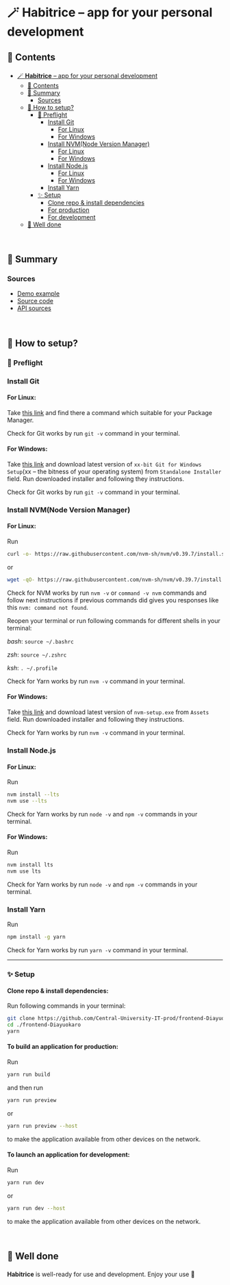# <p id="title">🪄 Habitrice – app for your personal development</p>

## <p id="contents">📖 Contents</p>

- [🪄 **Habitrice** – app for your personal development](#title)
  - [📖 Contents](#contents)
  - [🧾 Summary](#summary)
    - [Sources](#summary_sources)
  - [🔮 How to setup?](#how-to-setup)
    - [🛫 Preflight](#how-to-setup_preflight)
      - [Install Git](#how-to-setup_install-git)
        - [For Linux](#how-to-setup_install-git_for-linux)
        - [For Windows](#how-to-setup_install-git_for-windows)
      - [Install NVM(Node Version Manager)](#how-to-setup_install-nvm)
        - [For Linux](#how-to-setup_install-nvm_for-linux)
        - [For Windows](#how-to-setup_install-nvm_for-windows)
      - [Install Node.js](#how-to-setup_install-node-js)
        - [For Linux](#how-to-setup_install-node-js_for-linux)
        - [For Windows](#how-to-setup_install-node-js_for-windows)
      - [Install Yarn](#how-to-setup_install-yarn)
    - [✨ Setup](#how-to-setup_setup)
      - [Clone repo & install dependencies](#how-to-setup_setup_introduction)
      - [For production](#how-to-setup_setup_for-production)
      - [For development](#how-to-setup_setup_for-development)
  - [🥩 Well done](#well-done)

​

## <p id="summary">🧾 Summary</p>

### <p id="summary_sources">Sources</p>

- [Demo example](https://habitrice.diayuokaro.dev/)
- [Source code](https://github.com/Central-University-IT-prod/frontend-Diayuokaro)
- [API sources](https://github.com/Diayuokaro/habitrice-api)

​

## <p id="how-to-setup">🔮 How to setup?</p>

### <p id="how-to-setup_preflight">🛫 Preflight</p>

### <p id="how-to-setup_install-git">Install Git</p>

#### <p id="how-to-setup_install-git_for-linux">For Linux:</p>

Take [this link](https://git-scm.com/download/linux) and find there a command which suitable for your Package Manager.

Сheck for Git works by run `git -v` command in your terminal.

#### <p id="how-to-setup_install-git_for-windows">For Windows:</p>

Take [this link](https://git-scm.com/download/win) and download latest version of `xx-bit Git for Windows Setup`(xx – the bitness of your operating system) from `Standalone Installer` field. Run downloaded installer and following they instructions.

Сheck for Git works by run `git -v` command in your terminal.

### <p id="how-to-setup_install-nvm">Install NVM(Node Version Manager)</p>

#### <p id="how-to-setup_install-nvm_for-linux">For Linux:</p>

Run

```Bash
curl -o- https://raw.githubusercontent.com/nvm-sh/nvm/v0.39.7/install.sh | bash
```

or

```Bash
wget -qO- https://raw.githubusercontent.com/nvm-sh/nvm/v0.39.7/install.sh | bash
```

Сheck for NVM works by run `nvm -v` or `command -v nvm` commands and follow next instructions if previous commands did gives you responses like this `nvm: command not found`.

Reopen your terminal or run following commands for different shells in your terminal:

*bash*: `source ~/.bashrc`

*zsh*: `source ~/.zshrc`

*ksh*: `. ~/.profile`

Сheck for Yarn works by run `nvm -v` command in your terminal.

#### <p id="how-to-setup_install-nvm_for-windows">For Windows:</p>

Take [this link](https://github.com/coreybutler/nvm-windows/releases) and download latest version of `nvm-setup.exe` from `Assets` field. Run downloaded installer and following they instructions.

Сheck for Yarn works by run `nvm -v` command in your terminal.

### <p id="how-to-setup_install-node-js">Install Node.js</p>

#### <p id="how-to-setup_install-node-js_for-linux">For Linux:</p>

Run

```Bash
nvm install --lts
nvm use --lts
```

Сheck for Yarn works by run `node -v` and `npm -v` commands in your terminal.

#### <p id="how-to-setup_install-node-js_for-windows">For Windows:</p>

Run

```Bash
nvm install lts
nvm use lts
```

Сheck for Yarn works by run `node -v` and `npm -v` commands in your terminal.

### <p id="how-to-setup_install-yarn">Install Yarn</p>

Run

```Bash
npm install -g yarn
```

Сheck for Yarn works by run `yarn -v` command in your terminal.

---

### <p id="how-to-setup_setup">✨ Setup</p>

#### <p id="how-to-setup_setup_introduction">Clone repo & install dependencies:</p>

Run following commands in your terminal:

```Bash
git clone https://github.com/Central-University-IT-prod/frontend-Diayuokaro
cd ./frontend-Diayuokaro
yarn
```

#### <p id="how-to-setup_setup_for-production">To build an application for production:</p>

Run

```Bash
yarn run build
```

and then run

```Bash
yarn run preview
```

or

```Bash
yarn run preview --host
```

to make the application available from other devices on the network.

#### <p id="how-to-setup_setup_for-development">To launch an application for development:</p>

Run

```Bash
yarn run dev
```

or

```Bash
yarn run dev --host
```

to make the application available from other devices on the network.

​

## <p id="well-done">🥩 Well done</p>

**Habitrice** is well-ready for use and development. Enjoy your use 🤗
